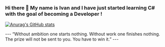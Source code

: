 ### Hi there 👋 My name is Ivan and I have just started learning C# with the goal of becoming a Developer ! 

<!--
**I-M-Marinov/I-M-Marinov** is a ✨ _special_ ✨ repository because its `README.md` (this file) appears on your GitHub profile.

Here are some ideas to get you started:

- 🔭 I’m currently working on ...
- 🌱 I’m currently learning ...
- 👯 I’m looking to collaborate on ...
- 🤔 I’m looking for help with ...
- 💬 Ask me about ...
- 📫 How to reach me: ...
- 😄 Pronouns: ...
- ⚡ Fun fact: ...
-->


[![Anurag's GitHub stats](https://github-readme-stats.vercel.app/api?username=I-M-Marinov)](https://github.com/I-M-Marinov/github-readme-stats)

--- “Without ambition one starts nothing. Without work one finishes nothing.
The prize will not be sent to you. You have to win it.” ---


